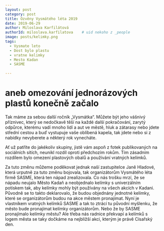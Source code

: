 ```yaml
---
layout: post
category: post
title: Ozvěny Vysmátého léta 2019    
date: 2019-06-29
author: Miloslava Karfilátová
authorId: miloslava.karfilatova    # uid nekoho z _people
image: posts/kelimky.png
tags:
  - Vysmate leto
  - Dost bylo plastu
  - vratne kelimky
  - Mesto Kadan
  - SASME
  
---
```


# aneb omezování jednorázových plastů konečně začalo  


Tak máme za sebou další ročník „Vysmátka“. 
Můžete být jeho vášnivý příznivec, který se nedočkavě těší na každé další pokračování, zarytý odpůrce, kterému vadí mnoho lidí a aut ve městě,
hluk a zátarasy nebo jdete střední cestou a buď vystupuje vaše oblíbená kapela, tak jdete nebo si z nabídky nevyberete a některý rok vynecháte.

Ať už patříte do jakékoliv skupiny, jistě vám aspoň z fotek publikovaných na sociálních sítích, neunikl rozdíl oproti předchozím rokům. 
Tím zásadním rozdílem bylo omezení plastových obalů a používání vratných kelímků.

Za tuto změnu můžeme poděkovat jednak naší zastupitelce Janě Hladové, která urputně za tuto změnu bojovala, tak organizátorům Vysmátého léta firmě SASME, 
která ten nápad zrealizovala. 
Co nás trošku mrzí, že se nápadu neujalo Město Kadaň a neobjednalo kelímky s univerzálním potiskem tak, aby kelímky mohly být používány na všech akcích v Kadani. 
Původně se to takto deklarovalo, že budou objednány jednotné kelímky, které se organizátorům budou na akce městem pronajímat. 
Nyní je vlastníkem vratných kelímků SASME a tak to ztrácí tu původní myšlenku, že město bude pronajímat kelímky organizátorům. 
Nebo že by SASME pronajímalo kelímky městu? 
Ale třeba nás radnice překvapí a kelímků s logem města se taky dočkáme na nejbližší akci, kterým je právě Císařský den.
